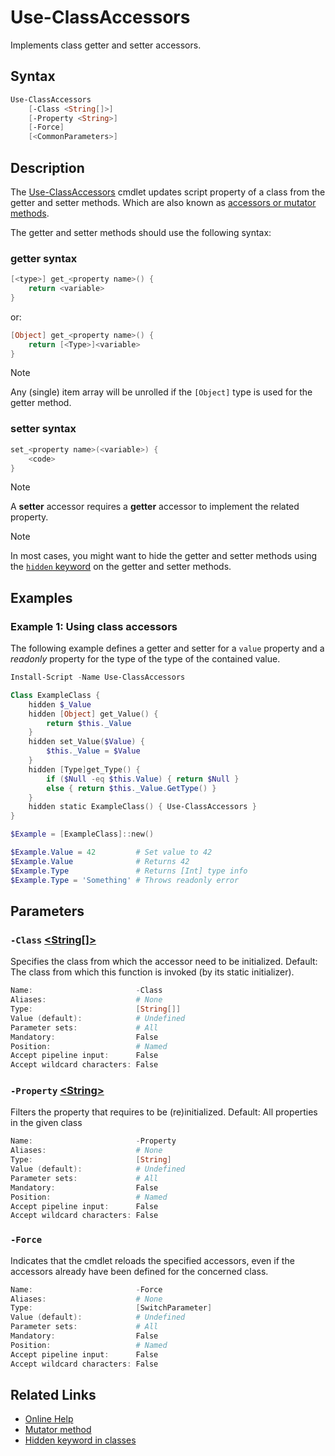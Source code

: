 <!-- markdownlint-disable MD033 -->
# Use-ClassAccessors

Implements class getter and setter accessors.

## Syntax

```PowerShell
Use-ClassAccessors
    [-Class <String[]>]
    [-Property <String>]
    [-Force]
    [<CommonParameters>]
```

## Description

The [Use-ClassAccessors][1] cmdlet updates script property of a class from the getter and setter methods.
Which are also known as [accessors or mutator methods][2].

The getter and setter methods should use the following syntax:

### getter syntax

```PowerShell
[<type>] get_<property name>() {
    return <variable>
}
```

or:

```PowerShell
[Object] get_<property name>() {
    return [<Type>]<variable>
}
```

> [!NOTE]
> Any (single) item array will be unrolled if the `[Object]` type is used for the getter method.

### setter syntax

```PowerShell
set_<property name>(<variable>) {
    <code>
}
```

> [!NOTE]
> A **setter** accessor requires a **getter** accessor to implement the related property.

> [!NOTE]
> In most cases, you might want to hide the getter and setter methods using the [`hidden` keyword][3]
> on the getter and setter methods.

## Examples

### <a id="example-1"><a id="example-using-class-accessors">Example 1: Using class accessors</a></a>


The following example defines a getter and setter for a `value` property
and a _readonly_ property for the type of the type of the contained value.

```PowerShell
Install-Script -Name Use-ClassAccessors

Class ExampleClass {
    hidden $_Value
    hidden [Object] get_Value() {
        return $this._Value
    }
    hidden set_Value($Value) {
        $this._Value = $Value
    }
    hidden [Type]get_Type() {
        if ($Null -eq $this.Value) { return $Null }
        else { return $this._Value.GetType() }
    }
    hidden static ExampleClass() { Use-ClassAccessors }
}

$Example = [ExampleClass]::new()

$Example.Value = 42         # Set value to 42
$Example.Value              # Returns 42
$Example.Type               # Returns [Int] type info
$Example.Type = 'Something' # Throws readonly error
```

## Parameters

### <a id="-class">`-Class` <a href="https://docs.microsoft.com/en-us/dotnet/api/System.String[]">&lt;String[]&gt;</a></a>

Specifies the class from which the accessor need to be initialized.
Default: The class from which this function is invoked (by its static initializer).

```powershell
Name:                       -Class
Aliases:                    # None
Type:                       [String[]]
Value (default):            # Undefined
Parameter sets:             # All
Mandatory:                  False
Position:                   # Named
Accept pipeline input:      False
Accept wildcard characters: False
```

### <a id="-property">`-Property` <a href="https://docs.microsoft.com/en-us/dotnet/api/System.String">&lt;String&gt;</a></a>

Filters the property that requires to be (re)initialized.
Default: All properties in the given class

```powershell
Name:                       -Property
Aliases:                    # None
Type:                       [String]
Value (default):            # Undefined
Parameter sets:             # All
Mandatory:                  False
Position:                   # Named
Accept pipeline input:      False
Accept wildcard characters: False
```

### <a id="-force">`-Force`</a>

Indicates that the cmdlet reloads the specified accessors,
even if the accessors already have been defined for the concerned class.

```powershell
Name:                       -Force
Aliases:                    # None
Type:                       [SwitchParameter]
Value (default):            # Undefined
Parameter sets:             # All
Mandatory:                  False
Position:                   # Named
Accept pipeline input:      False
Accept wildcard characters: False
```

## Related Links

* [Online Help](https://github.com/iRon7/Use-ClassAccessors)
* [Mutator method](https://en.wikipedia.org/wiki/Mutator_method)
* [Hidden keyword in classes](https://learn.microsoft.com/powershell/module/microsoft.powershell.core/about/about_classes#hidden-keyword)
<!-- -->


[1]: https://github.com/iRon7/Use-ClassAccessors "Online Help"
[2]: https://en.wikipedia.org/wiki/Mutator_method "Mutator method"
[3]: https://learn.microsoft.com/powershell/module/microsoft.powershell.core/about/about_classes#hidden-keyword "Hidden keyword in classes"

[comment]: <> (Created with Get-MarkdownHelp: Install-Script -Name Get-MarkdownHelp)
